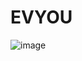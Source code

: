 # EVYOU
![image](https://user-images.githubusercontent.com/88176456/160052532-b50a4f57-48e3-4512-9aa2-3fdb6384228c.png)

